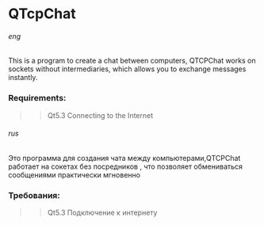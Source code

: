 ﻿# QTcpChat #
###### eng ######
This is a program to create a chat between computers, QTCPChat works on sockets without intermediaries, which allows you to exchange messages instantly.
### Requirements: ###
>>Qt5.3
>>Connecting to the Internet

###### rus ######
Это программа для создания чата между компьютерами,QTCPChat работает на сокетах без посредников , что позволяет обмениваться сообщениями практически мгновенно
### Требования: ###
>>Qt5.3
>>Подключение к интернету